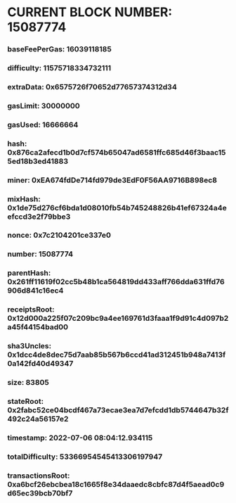 # CURRENT BLOCK NUMBER: 15087774

### baseFeePerGas: 16039118185
### difficulty: 11575718334732111
### extraData: 0x6575726f70652d77657374312d34
### gasLimit: 30000000
### gasUsed: 16666664
### hash: 0x876ca2afecd1b0d7cf574b65047ad6581ffc685d46f3baac155ed18b3ed41883
### miner: 0xEA674fdDe714fd979de3EdF0F56AA9716B898ec8
### mixHash: 0x1de75d276cf6bda1d08010fb54b745248826b41ef67324a4eefccd3e2f79bbe3
### nonce: 0x7c2104201ce337e0
### number: 15087774
### parentHash: 0x261ff11619f02cc5b48b1ca564819dd433aff766dda631ffd76906d841c16ec4
### receiptsRoot: 0x12d000a225f07c209bc9a4ee169761d3faaa1f9d91c4d097b2a45f44154bad00
### sha3Uncles: 0x1dcc4de8dec75d7aab85b567b6ccd41ad312451b948a7413f0a142fd40d49347
### size: 83805
### stateRoot: 0x2fabc52ce04bcdf467a73ecae3ea7d7efcdd1db5744647b32f492c24a56157e2
### timestamp: 2022-07-06 08:04:12.934115
### totalDifficulty: 53366954545413306197947
### transactionsRoot: 0xa6bcf26ebcbea18c1665f8e34daaedc8cbfc87d4f5aead0c9d65ec39bcb70bf7
